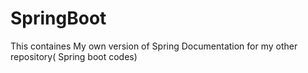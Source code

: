 # SpringBoot
This containes My own version of Spring Documentation for my other repository( Spring boot codes)
